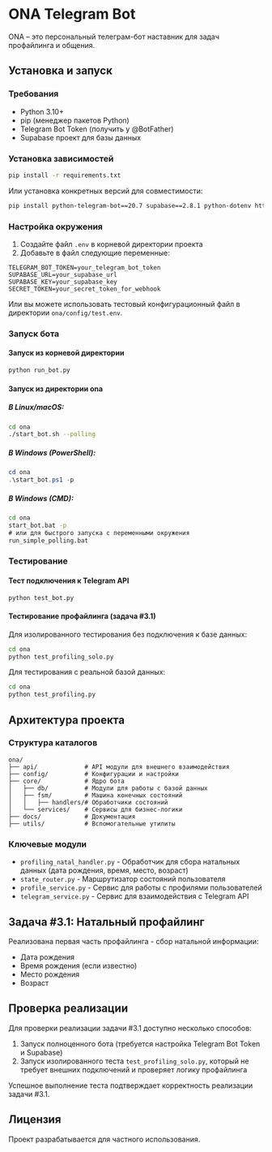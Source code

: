 # ONA Telegram Bot

ONA – это персональный телеграм-бот наставник для задач профайлинга и общения.

## Установка и запуск

### Требования
- Python 3.10+
- pip (менеджер пакетов Python)
- Telegram Bot Token (получить у @BotFather)
- Supabase проект для базы данных

### Установка зависимостей

```bash
pip install -r requirements.txt
```

Или установка конкретных версий для совместимости:

```bash
pip install python-telegram-bot==20.7 supabase==2.8.1 python-dotenv httpx
```

### Настройка окружения
1. Создайте файл `.env` в корневой директории проекта
2. Добавьте в файл следующие переменные:
```
TELEGRAM_BOT_TOKEN=your_telegram_bot_token
SUPABASE_URL=your_supabase_url
SUPABASE_KEY=your_supabase_key
SECRET_TOKEN=your_secret_token_for_webhook
```

Или вы можете использовать тестовый конфигурационный файл в директории `ona/config/test.env`.

### Запуск бота

#### Запуск из корневой директории
```bash
python run_bot.py
```

#### Запуск из директории ona

##### В Linux/macOS:
```bash
cd ona
./start_bot.sh --polling
```

##### В Windows (PowerShell):
```powershell
cd ona
.\start_bot.ps1 -p
```

##### В Windows (CMD):
```cmd
cd ona
start_bot.bat -p
# или для быстрого запуска с переменными окружения
run_simple_polling.bat
```

### Тестирование

#### Тест подключения к Telegram API
```bash
python test_bot.py
```

#### Тестирование профайлинга (задача #3.1)

Для изолированного тестирования без подключения к базе данных:
```bash
cd ona
python test_profiling_solo.py
```

Для тестирования с реальной базой данных:
```bash
cd ona
python test_profiling.py
```

## Архитектура проекта

### Структура каталогов
```
ona/
├── api/             # API модули для внешнего взаимодействия
├── config/          # Конфигурации и настройки
├── core/            # Ядро бота
│   ├── db/          # Модули для работы с базой данных
│   ├── fsm/         # Машина конечных состояний
│   │   ├── handlers/# Обработчики состояний
│   └── services/    # Сервисы для бизнес-логики
├── docs/            # Документация
├── utils/           # Вспомогательные утилиты
```

### Ключевые модули
- `profiling_natal_handler.py` - Обработчик для сбора натальных данных (дата рождения, время, место, возраст)
- `state_router.py` - Маршрутизатор состояний пользователя
- `profile_service.py` - Сервис для работы с профилями пользователей
- `telegram_service.py` - Сервис для взаимодействия с Telegram API

## Задача #3.1: Натальный профайлинг

Реализована первая часть профайлинга - сбор натальной информации:
- Дата рождения
- Время рождения (если известно)
- Место рождения
- Возраст

## Проверка реализации

Для проверки реализации задачи #3.1 доступно несколько способов:

1. Запуск полноценного бота (требуется настройка Telegram Bot Token и Supabase)
2. Запуск изолированного теста `test_profiling_solo.py`, который не требует внешних подключений и проверяет логику профайлинга

Успешное выполнение теста подтверждает корректность реализации задачи #3.1.

## Лицензия
Проект разрабатывается для частного использования. 